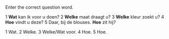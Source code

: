 Enter the correct question word.

1 **Wat** kan ik voor u doen? 2 **Welke** maat draagt u? 3 **Welke** kleur zoekt u? 4 **Hoe** vindt u deze? 5 Daar, bij de blouses. **Hoe** zit hij?

1 Wat. 2 Welke. 3 Welke/Wat voor. 4 Hoe. 5 Hoe.